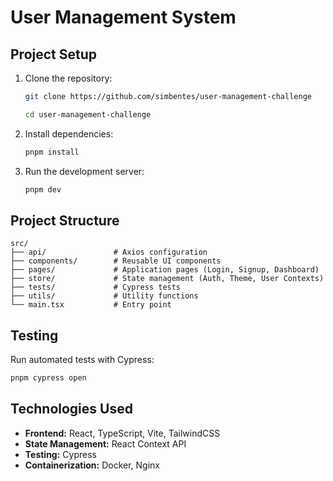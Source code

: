 # User Management System

## Project Setup

1. Clone the repository:

   ```bash
   git clone https://github.com/simbentes/user-management-challenge

   cd user-management-challenge
   ```

2. Install dependencies:

   ```bash
   pnpm install
   ```

3. Run the development server:

   ```bash
   pnpm dev
   ```

## Project Structure

```
src/
├── api/               # Axios configuration
├── components/        # Reusable UI components
├── pages/             # Application pages (Login, Signup, Dashboard)
├── store/             # State management (Auth, Theme, User Contexts)
├── tests/             # Cypress tests
├── utils/             # Utility functions
└── main.tsx           # Entry point
```

## Testing

Run automated tests with Cypress:

```bash
pnpm cypress open
```

## Technologies Used

- **Frontend:** React, TypeScript, Vite, TailwindCSS
- **State Management:** React Context API
- **Testing:** Cypress
- **Containerization:** Docker, Nginx
